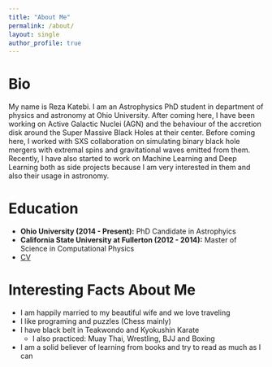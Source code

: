 ```yaml
---
title: "About Me"
permalink: /about/
layout: single
author_profile: true
---
```


# Bio
My name is Reza Katebi. I am an Astrophysics PhD student in department of physics
and astronomy at Ohio University. After coming here, I have been working on Active Galactic Nuclei (AGN) and the behaviour of the accretion disk around the Super Massive Black Holes at their center. Before coming here, I worked with SXS collaboration on simulating binary black hole mergers with extremal spins and gravitational waves emitted from them. Recently, I have also started to work on Machine Learning and Deep Learning both as side projects because I am very interested in them and also their usage in astronomy.

# Education
* **Ohio University (2014 - Present):** PhD Candidate in Astrophyics
* **California State University at Fullerton (2012 - 2014):** Master of Science in Computational Physics
* [CV](![caterpillar](/assets/RezaKatebi.pdf))

# Interesting Facts About Me
* I am happily married to my beautiful wife and we love traveling
* I like programing and puzzles (Chess mainly)
* I have black belt in Teakwondo and Kyokushin Karate
    * I also practiced: Muay Thai, Wrestling, BJJ and Boxing
* I am a solid believer of learning from books and try to read as much as I can
